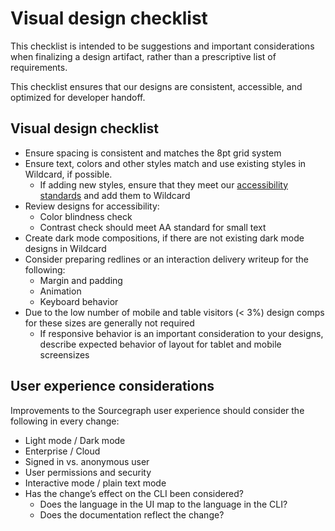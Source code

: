 # Visual design checklist

This checklist is intended to be suggestions and important considerations when finalizing a design artifact, rather than a prescriptive list of requirements.

This checklist ensures that our designs are consistent, accessible, and optimized for developer handoff.

## Visual design checklist

- Ensure spacing is consistent and matches the 8pt grid system
- Ensure text, colors and other styles match and use existing styles in Wildcard, if possible.
  - If adding new styles, ensure that they meet our [accessibility standards](https://handbook.sourcegraph.com/product/design/design-and-interaction-guidelines#accessibility-standards) and add them to Wildcard
- Review designs for accessibility:
  - Color blindness check
  - Contrast check should meet AA standard for small text
- Create dark mode compositions, if there are not existing dark mode designs in Wildcard
- Consider preparing redlines or an interaction delivery writeup for the following:
  - Margin and padding
  - Animation
  - Keyboard behavior
- Due to the low number of mobile and table visitors (< 3%) design comps for these sizes are generally not required
  - If responsive behavior is an important consideration to your designs, describe expected behavior of layout for tablet and mobile screensizes

## User experience considerations

Improvements to the Sourcegraph user experience should consider the following in every change:

- Light mode / Dark mode
- Enterprise / Cloud
- Signed in vs. anonymous user
- User permissions and security
- Interactive mode / plain text mode
- Has the change’s effect on the CLI been considered?
  - Does the language in the UI map to the language in the CLI?
  - Does the documentation reflect the change?
